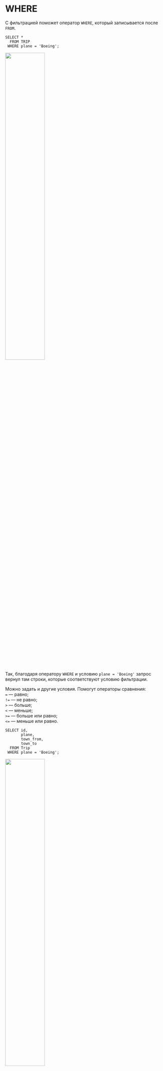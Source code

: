 # WHERE
С фильтрацией поможет оператор ```WHERE```, который записывается после ```FROM```.
```
SELECT *
  FROM TRIP
 WHERE plane = 'Boeing';
```
<img src="https://github.com/Korablinr22/SQL_summary/assets/164523311/f4acc8f8-9bbc-4833-b51a-390d665b28fd" width="50%">  
<br>

Так, благодаря оператору ```WHERE``` и условию ```plane = 'Boeing'``` запрос вернул там строки, которые соответствуют условию фильтрации.
<br>

Можно задать и другие условия. Помогут операторы сравнения:   
```=``` — равно;  
```!=``` — не равно;  
```>``` — больше;  
```<``` — меньше;  
```>=``` — больше или равно;  
```<=``` — меньше или равно.


```
SELECT id, 
       plane, 
       town_from, 
       town_to
  FROM Trip
 WHERE plane = 'Boeing';
```
<img src="https://github.com/Korablinr22/SQL_summary/assets/164523311/53c242a5-ebfe-4f8f-808f-2d2496201249" width="50%">
<br>

Поля ```plane``` в итоговой выгрузке нет, не важно, есть ли фильтруемое поле в ```SELECT``` — данные по нему отфильтруются.

Операторы сравнения для строк:  
```=``` — равно;  
```!=``` — не равно;  
<br>

```
SELECT *
  FROM Trip
 WHERE plane = 'Boeing'        -- строка с оператором "=" равно
   AND town_from != 'Paris';   -- строка с оператором "!=" не равно
```
<br>

Операторы ```>```, ```<```, ```>=```, ```<=``` со строками работать не будут — не может быть что-то больше или меньше, чем строка.
<br>

---

# WHERE + AND + OR + NOT

Комбинировать условия в запросах помогают логические операторы. Их три: ```AND```, ```OR``` и ```NOT```.  
<br>

## Оператор ```AND```
Для случая, когда все условия обязательны, подходит оператор ```AND```. Код будет выглядеть следующим образом:
```
SELECT *
  FROM Trip
 WHERE plane = 'Boeing'
   AND town_from != 'Paris';
```
Мы выбрали все записи из таблицы в которых ```plane = 'Boening'``` ```AND``` ```town_from != 'Paris'```, т.е. самолет везде Боинг а город отправления не являтеся Парижем.
<br>

<img src="https://github.com/Korablinr22/SQL_summary/assets/164523311/8e17428b-886d-4847-a1b1-74a647fd6e90" width="50%">
<br>

## Оператор ```OR```
Оператор ```OR``` работает так — в итоговую таблицу попадут записи, где выполняется хотя бы одно условие. Вернемся к нашему примеру и изменим его.
```
SELECT *
  FROM Trip
 WHERE plane = 'Boeing'
    OR town_from != 'Paris';
```
Запрос вернет записи в которых ```plane = 'Boeing'``` ```OR``` ```town_from != 'Paris'``` либо самолет является Боингом либо город отправления не является Парижем, одно из двух.
<img src="https://github.com/Korablinr22/SQL_summary/assets/164523311/6ff8f757-0e3a-4699-b7a4-60597f86a519" width="50%">
<br>


